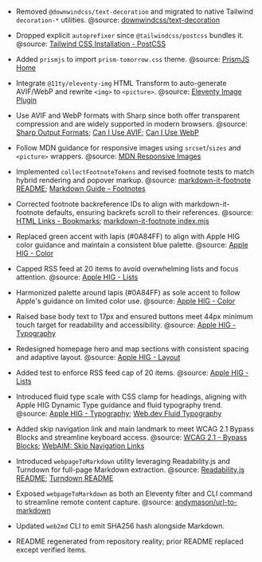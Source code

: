- Removed `@downwindcss/text-decoration` and migrated to native Tailwind `decoration-*` utilities. @source: [downwindcss/text-decoration](https://github.com/downwindcss/text-decoration)
- Dropped explicit `autoprefixer` since `@tailwindcss/postcss` bundles it. @source: [Tailwind CSS Installation - PostCSS](https://tailwindcss.com/docs/installation#postcss)
- Added `prismjs` to import `prism-tomorrow.css` theme. @source: [PrismJS Home](https://prismjs.com/)
- Integrate `@11ty/eleventy-img` HTML Transform to auto-generate AVIF/WebP and rewrite `<img>` to `<picture>`. @source: [Eleventy Image Plugin](https://www.11ty.dev/docs/plugins/image/)
- Use AVIF and WebP formats with Sharp since both offer transparent compression and are widely supported in modern browsers. @source: [Sharp Output Formats](https://sharp.pixelplumbing.com/api-output); [Can I Use AVIF](https://raw.githubusercontent.com/Fyrd/caniuse/main/features-json/avif.json); [Can I Use WebP](https://raw.githubusercontent.com/Fyrd/caniuse/main/features-json/webp.json)
- Follow MDN guidance for responsive images using `srcset`/`sizes` and `<picture>` wrappers. @source: [MDN Responsive Images](https://developer.mozilla.org/en-US/docs/Learn/HTML/Multimedia_and_embedding/Responsive_images)
- Implemented `collectFootnoteTokens` and revised footnote tests to match hybrid rendering and popover markup. @source: [markdown-it-footnote README](https://raw.githubusercontent.com/markdown-it/markdown-it-footnote/master/README.md); [Markdown Guide – Footnotes](https://www.markdownguide.org/extended-syntax/#footnotes)
- Corrected footnote backreference IDs to align with markdown-it-footnote defaults, ensuring backrefs scroll to their references. @source: [HTML Links - Bookmarks](https://www.w3schools.com/html/html_links_bookmarks.asp); [markdown-it-footnote index.mjs](https://raw.githubusercontent.com/markdown-it/markdown-it-footnote/master/index.mjs)

- Replaced green accent with lapis (#0A84FF) to align with Apple HIG color guidance and maintain a consistent blue palette. @source: [Apple HIG - Color](https://developer.apple.com/design/human-interface-guidelines/color)
- Capped RSS feed at 20 items to avoid overwhelming lists and focus attention. @source: [Apple HIG - Lists](https://developer.apple.com/design/human-interface-guidelines/lists)
- Harmonized palette around lapis (#0A84FF) as sole accent to follow Apple's guidance on limited color use. @source: [Apple HIG - Color](https://developer.apple.com/design/human-interface-guidelines/color)
- Raised base body text to 17px and ensured buttons meet 44px minimum touch target for readability and accessibility. @source: [Apple HIG - Typography](https://developer.apple.com/design/human-interface-guidelines/typography)
- Redesigned homepage hero and map sections with consistent spacing and adaptive layout. @source: [Apple HIG - Layout](https://developer.apple.com/design/human-interface-guidelines/layout)
- Added test to enforce RSS feed cap of 20 items. @source: [Apple HIG - Lists](https://developer.apple.com/design/human-interface-guidelines/lists)
- Introduced fluid type scale with CSS clamp for headings, aligning with Apple HIG Dynamic Type guidance and fluid typography trend. @source: [Apple HIG - Typography](https://developer.apple.com/design/human-interface-guidelines/typography); [Web.dev Fluid Typography](https://web.dev/fluid-typography/)
- Added skip navigation link and main landmark to meet WCAG 2.1 Bypass Blocks and streamline keyboard access. @source: [WCAG 2.1 - Bypass Blocks](https://www.w3.org/TR/WCAG21/#bypass-blocks); [WebAIM: Skip Navigation Links](https://webaim.org/techniques/skipnav/)
- Introduced `webpageToMarkdown` utility leveraging Readability.js and Turndown for full-page Markdown extraction. @source: [Readability.js README](https://raw.githubusercontent.com/mozilla/readability/master/README.md); [Turndown README](https://raw.githubusercontent.com/mixmark-io/turndown/master/README.md)
- Exposed `webpageToMarkdown` as both an Eleventy filter and CLI command to streamline remote content capture. @source: [andymason/url-to-markdown](https://github.com/andymason/url-to-markdown)
- Updated `web2md` CLI to emit SHA256 hash alongside Markdown.
- README regenerated from repository reality; prior README replaced except verified items.
